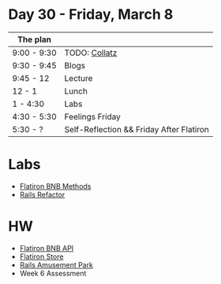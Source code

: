 # Day 30 - Friday, March 8

The plan        |      |
----------------|-------
9:00 - 9:30     | TODO: [Collatz](https://learn.flatironschool.com/lessons/3939)
9:30 - 9:45     | Blogs
9:45 - 12       | Lecture
12 - 1          | Lunch
1 - 4:30        | Labs
4:30 - 5:30     | Feelings Friday
5:30 - ?        | Self-Reflection && Friday After Flatiron

# Labs

* [Flatiron BNB Methods](http://learn.co/lessons/3592)
* [Rails Refactor](http://learn.co/lessons/4734)

# HW

* [Flatiron BNB API](http://learn.co/lessons/3614)
* [Flatiron Store](http://learn.co/lessons/3609)
* [Rails Amusement Park](http://learn.co/lessons/3607)
* Week 6 Assessment